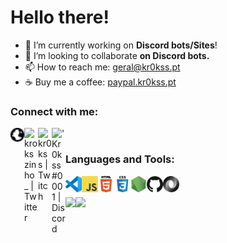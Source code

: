 # Hello there!

- 🔭 I’m currently working on **Discord bots/Sites**!
- 👯 I’m looking to collaborate **on Discord bots.**
- 📫 How to reach me: [geral@kr0kss.pt](mailto:geral@kr0kss.pt)
- ☕ Buy me a coffee: [paypal.kr0kss.pt](http://paypal.kr0kss.pt)

### Connect with me:

[<img align="left" alt="https://kr0kss.pt" width="22px" src="https://raw.githubusercontent.com/iconic/open-iconic/master/svg/globe.svg" />][website]
[<img align="left" alt="krokszinho_ | Twitter" width="22px" src="https://cdn.jsdelivr.net/npm/simple-icons@v3/icons/twitter.svg" />][twitter]
[<img align="left" alt="kr0kss | Twitch" width="22px" src="https://cdn.jsdelivr.net/npm/simple-icons@v3/icons/twitch.svg" />][twitch]
[<img align="left" alt="'Kr0kss#0001 | Discord" width="22px" src="https://cdn.jsdelivr.net/npm/simple-icons@v3/icons/discord.svg" />][discord]
<br />

### Languages and Tools:

<img align="left" alt="Visual Studio Code" width="26px" src="https://raw.githubusercontent.com/github/explore/80688e429a7d4ef2fca1e82350fe8e3517d3494d/topics/visual-studio-code/visual-studio-code.png" />
<img align="left" alt="JavaScript" width="26px" src="https://raw.githubusercontent.com/github/explore/80688e429a7d4ef2fca1e82350fe8e3517d3494d/topics/javascript/javascript.png" />
<img align="left" alt="HTML5" width="26px" src="https://raw.githubusercontent.com/github/explore/80688e429a7d4ef2fca1e82350fe8e3517d3494d/topics/html/html.png" />
<img align="left" alt="CSS3" width="26px" src="https://raw.githubusercontent.com/github/explore/80688e429a7d4ef2fca1e82350fe8e3517d3494d/topics/css/css.png" />
<img align="left" alt="Node.js" width="26px" src="https://raw.githubusercontent.com/github/explore/80688e429a7d4ef2fca1e82350fe8e3517d3494d/topics/nodejs/nodejs.png" />
<img align="left" alt="GitHub" width="26px" src="https://raw.githubusercontent.com/github/explore/78df643247d429f6cc873026c0622819ad797942/topics/github/github.png" />
<img align="left" alt="JSON" width="26px" src="https://raw.githubusercontent.com/github/explore/78df643247d429f6cc873026c0622819ad797942/topics/json/json.png" />
<br />
<br />

<div>
  <img height="170" align="left" src="https://github-readme-stats.vercel.app/api?username=Kr0kss&show_icons=true&theme=radical"/>
  <img src="https://github-readme-stats.vercel.app/api/top-langs/?username=Kr0kss&layout=compact"/>
</div>

[website]: https://kr0kss.pt
[twitter]: https://twitter.com/krokszinho_
[twitch]: https://www.twitch.tv/kr0kss
[discord]: http://discord.kr0kss.pt
